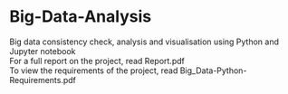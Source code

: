 # Big-Data-Analysis
Big data consistency check, analysis and visualisation using Python and Jupyter notebook  
For a full report on the project, read Report.pdf  
To view the requirements of the project, read Big_Data-Python-Requirements.pdf  
